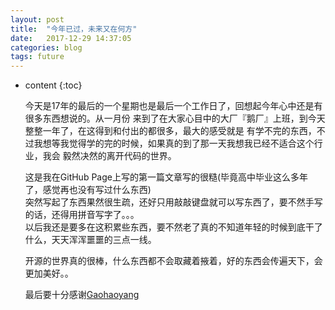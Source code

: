 ```yaml
---
layout: post
title:  "今年已过，未来又在何方"
date:   2017-12-29 14:37:05
categories: blog
tags: future
---
```


* content
{:toc}





   今天是17年的最后的一个星期也是最后一个工作日了，回想起今年心中还是有很多东西想说的。从一月份
   来到了在大家心目中的大厂『鹅厂』上班，到今天整整一年了，在这得到和付出的都很多，最大的感受就是
   有学不完的东西，不过我想等我觉得学的完的时候，如果真的到了那一天我想我已经不适合这个行业，我会
   毅然决然的离开代码的世界。
     
   这是我在GitHub Page上写的第一篇文章写的很糙(毕竟高中毕业这么多年了，感觉再也没有写过什么东西)              
   突然写起了东西果然很生疏，还好只用敲敲键盘就可以写东西了，要不然手写的话，还得用拼音写字了。。。       
   以后我还是要多在这积累些东西，要不然老了真的不知道年轻的时候到底干了什么，天天浑浑噩噩的三点一线。          
     
   开源的世界真的很棒，什么东西都不会取藏着掖着，好的东西会传遍天下，会更加美好。。
     
   最后要十分感谢[Gaohaoyang](https://github.com/Gaohaoyang/gaohaoyang.github.io)
    